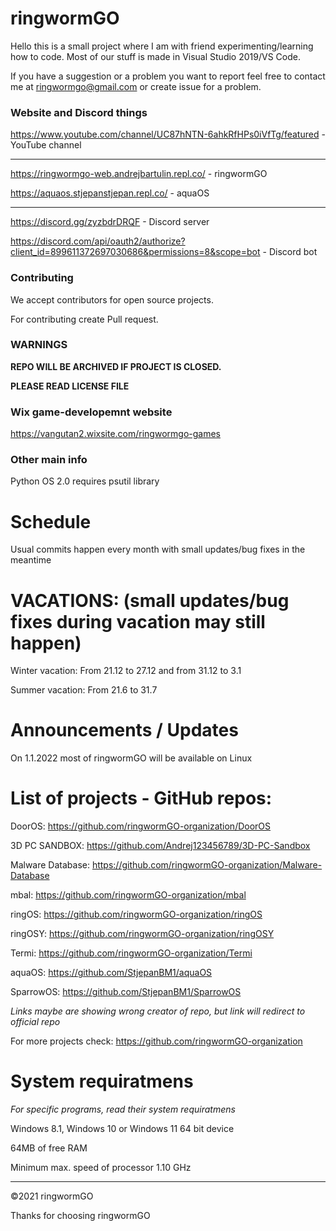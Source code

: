 # ringwormGO
Hello this is a small project where I am with friend experimenting/learning how to code. Most of our stuff is made in Visual Studio 2019/VS Code.

If you have a suggestion or a problem you want to report feel free to contact me at ringwormgo@gmail.com or create issue for a problem.

### Website and Discord things
https://www.youtube.com/channel/UC87hNTN-6ahkRfHPs0iVfTg/featured - YouTube channel
______________________________________________________________________

https://ringwormgo-web.andrejbartulin.repl.co/ - ringwormGO

https://aquaos.stjepanstjepan.repl.co/ - aquaOS

__________________________________________________________________________

https://discord.gg/zyzbdrDRQF - Discord server

https://discord.com/api/oauth2/authorize?client_id=899611372697030686&permissions=8&scope=bot - Discord bot

### Contributing
We accept contributors for open source projects.

For contributing create Pull request.

### WARNINGS

**REPO WILL BE ARCHIVED IF PROJECT IS CLOSED.**

**PLEASE READ LICENSE FILE**

### Wix game-developemnt website
https://vangutan2.wixsite.com/ringwormgo-games

### Other main info
Python OS 2.0 requires psutil library

# Schedule
Usual commits happen every month with small updates/bug fixes in the meantime

# VACATIONS: (small updates/bug fixes during vacation may still happen)

Winter vacation: From 21.12 to 27.12 and from 31.12 to 3.1

Summer vacation: From 21.6 to 31.7

# Announcements / Updates
On 1.1.2022 most of ringwormGO will be available on Linux

# List of projects - GitHub repos:

DoorOS: https://github.com/ringwormGO-organization/DoorOS

3D PC SANDBOX: https://github.com/Andrej123456789/3D-PC-Sandbox

Malware Database: https://github.com/ringwormGO-organization/Malware-Database

mbal: https://github.com/ringwormGO-organization/mbal

ringOS: https://github.com/ringwormGO-organization/ringOS

ringOSY: https://github.com/ringwormGO-organization/ringOSY

Termi: https://github.com/ringwormGO-organization/Termi

aquaOS: https://github.com/StjepanBM1/aquaOS

SparrowOS: https://github.com/StjepanBM1/SparrowOS

*Links maybe are showing wrong creator of repo, but link will redirect to official repo*

For more projects check: https://github.com/ringwormGO-organization

# System requiratmens
*For specific programs, read their system requiratmens*

Windows 8.1, Windows 10 or Windows 11 64 bit device

64MB of free RAM

Minimum max. speed of processor 1.10 GHz

__________

©2021 ringwormGO

Thanks for choosing ringwormGO
